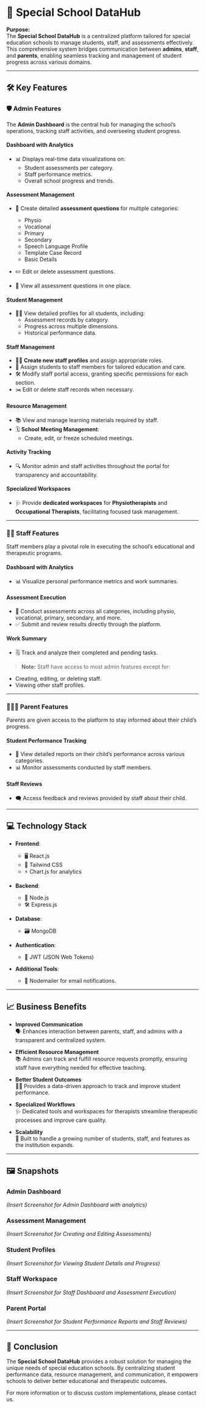 # 📘 Special School DataHub  

**Purpose:**  
The **Special School DataHub** is a centralized platform tailored for special education schools to manage students, staff, and assessments effectively. This comprehensive system bridges communication between **admins**, **staff**, and **parents**, enabling seamless tracking and management of student progress across various domains.  

---

## 🛠 Key Features  

### 🛡️ Admin Features  
The **Admin Dashboard** is the central hub for managing the school’s operations, tracking staff activities, and overseeing student progress.  

#### **Dashboard with Analytics**  
- 📊 Displays real-time data visualizations on:  
  - Student assessments per category.  
  - Staff performance metrics.  
  - Overall school progress and trends.  

#### **Assessment Management**  
- 📝 Create detailed **assessment questions** for multiple categories:  
  - Physio  
  - Vocational  
  - Primary  
  - Secondary  
  - Speech Language Profile  
  - Template Case Record  
  - Basic Details  

- ✏️ Edit or delete assessment questions.  
- 📄 View all assessment questions in one place.  

#### **Student Management**  
- 🧑‍🎓 View detailed profiles for all students, including:  
  - Assessment records by category.  
  - Progress across multiple dimensions.  
  - Historical performance data.  

#### **Staff Management**  
- 🧑‍🏫 **Create new staff profiles** and assign appropriate roles.  
- 🔄 Assign students to staff members for tailored education and care.  
- 🛠️ Modify staff portal access, granting specific permissions for each section.  
- ✂️ Edit or delete staff records when necessary.  

#### **Resource Management**  
- 📚 View and manage learning materials required by staff.  
- 🗓️ **School Meeting Management**:  
  - Create, edit, or freeze scheduled meetings.  

#### **Activity Tracking**  
- 🔍 Monitor admin and staff activities throughout the portal for transparency and accountability.  

#### **Specialized Workspaces**  
- 🩺 Provide **dedicated workspaces** for **Physiotherapists** and **Occupational Therapists**, facilitating focused task management.  

---

### 🧑‍🏫 Staff Features  
Staff members play a pivotal role in executing the school’s educational and therapeutic programs.  

#### **Dashboard with Analytics**  
- 📊 Visualize personal performance metrics and work summaries.  

#### **Assessment Execution**  
- 🎯 Conduct assessments across all categories, including physio, vocational, primary, secondary, and more.  
- ✅ Submit and review results directly through the platform.  

#### **Work Summary**  
- 🗒️ Track and analyze their completed and pending tasks.  

> **Note:** Staff have access to most admin features except for:  
- Creating, editing, or deleting staff.  
- Viewing other staff profiles.  

---

### 👨‍👩‍👦 Parent Features  
Parents are given access to the platform to stay informed about their child’s progress.  

#### **Student Performance Tracking**  
- 📖 View detailed reports on their child’s performance across various categories.  
- 📊 Monitor assessments conducted by staff members.  

#### **Staff Reviews**  
- 🗨️ Access feedback and reviews provided by staff about their child.  

---

## 💻 Technology Stack  

- **Frontend**:  
  - 🖥️ React.js  
  - 💅 Tailwind CSS  
  - ⚡ Chart.js for analytics  

- **Backend**:  
  - 🚀 Node.js  
  - 🛠️ Express.js  

- **Database**:  
  - 🗃️ MongoDB  

- **Authentication**:  
  - 🔑 JWT (JSON Web Tokens)  

- **Additional Tools**:  
  - 📨 Nodemailer for email notifications.  

---

## 📈 Business Benefits  

- **Improved Communication**  
  🗣️ Enhances interaction between parents, staff, and admins with a transparent and centralized system.  

- **Efficient Resource Management**  
  📚 Admins can track and fulfill resource requests promptly, ensuring staff have everything needed for effective teaching.  

- **Better Student Outcomes**  
  🧑‍🎓 Provides a data-driven approach to track and improve student performance.  

- **Specialized Workflows**  
  🩺 Dedicated tools and workspaces for therapists streamline therapeutic processes and improve care quality.  

- **Scalability**  
  🌟 Built to handle a growing number of students, staff, and features as the institution expands.  

---

## 🖼️ Snapshots  

### **Admin Dashboard**  
*(Insert Screenshot for Admin Dashboard with analytics)*  

### **Assessment Management**  
*(Insert Screenshot for Creating and Editing Assessments)*  

### **Student Profiles**  
*(Insert Screenshot for Viewing Student Details and Progress)*  

### **Staff Workspace**  
*(Insert Screenshot for Staff Dashboard and Assessment Execution)*  

### **Parent Portal**  
*(Insert Screenshot for Student Performance Reports and Staff Reviews)*  

---

## 📍 Conclusion  

The **Special School DataHub** provides a robust solution for managing the unique needs of special education schools. By centralizing student performance data, resource management, and communication, it empowers schools to deliver better educational and therapeutic outcomes.  

For more information or to discuss custom implementations, please contact us.  
